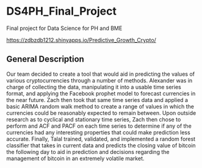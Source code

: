 # DS4PH_Final_Project
Final project for Data Science for PH and BME

https://zdbzdb1212.shinyapps.io/Predictive_Growth_Crypto/


## General Description

Our team decided to create a tool that would aid in predicting the values of various cryptocurrencies through a number of methods. Alexander was in charge of collecting the data, manipulating it into a usable time series format, and applying the Facebook prophet model to forecast currencies in the near future. Zach then took that same time series data and applied a basic ARIMA random walk method to create a range of values in which the currencies could be reasonably expected to remain between. Upon outside research as to cyclical and stationary time series, Zach then chose to perform and ACF and PACF on each time series to determine if any of the currencies had any interesting properties that could make prediction less accurate. Finally, Talal trained, validated, and implemented a random forest classifier that takes in current data and predicts the closing value of bitcoin the following day to aid in prediction and decisions regarding the management of bitcoin in an extremely volatile market.



